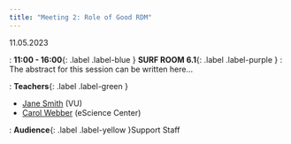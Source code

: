 ```yaml
---
title: "Meeting 2: Role of Good RDM"
---
```


11.05.2023

: **11:00 - 16:00**{: .label .label-blue } **SURF ROOM 6.1**{: .label .label-purple }
: The abstract for this session can be written here...

: **Teachers**{: .label .label-green }
- [Jane Smith](#) (VU)
- [Carol Webber](#) (eScience Center)

: **Audience**{: .label .label-yellow }Support Staff